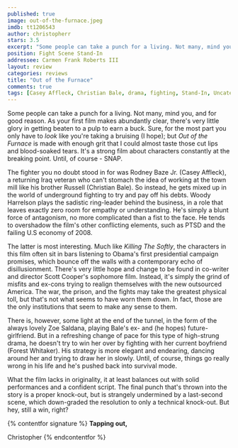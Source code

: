 ```yaml
---
published: true
image: out-of-the-furnace.jpeg
imdb: tt1206543
author: christopherr 
stars: 3.5
excerpt: "Some people can take a punch for a living. Not many, mind you, and for good reason."
position: Fight Scene Stand-In
addressee: Carmen Frank Roberts III
layout: review
categories: reviews
title: "Out of the Furnace"
comments: true
tags: [Casey Affleck, Christian Bale, drama, fighting, Stand-In, Uncategorized, war]
---
```

Some people can take a punch for a living. Not many, mind you, and for good reason. As your first film makes abundantly clear, there's very little glory in getting beaten to a pulp to earn a buck. Sure, for the most part you only have to _look_ like you're taking a bruising (I hope); but _Out of the Furnace_ is made with enough grit that I could almost taste those cut lips and blood-soaked tears. It's a strong film about characters constantly at the breaking point. Until, of course - SNAP.

The fighter you no doubt stood in for was Rodney Baze Jr. (Casey Affleck), a returning Iraq veteran who can't stomach the idea of working at the town mill like his brother Russell (Christian Bale). So instead, he gets mixed up in the world of underground fighting to try and pay off his debts. Woody Harrelson plays the sadistic ring-leader behind the business, in a role that leaves exactly zero room for empathy or understanding. He's simply a blunt force of antagonism, no more complicated than a fist to the face. He tends to overshadow the film's other conflicting elements, such as PTSD and the failing U.S economy of 2008.

The latter is most interesting. Much like _Killing The Softly_, the characters in this film often sit in bars listening to Obama's first presidential campaign promises, which bounce off the walls with a contemporary echo of disillusionment. There's very little hope and change to be found in co-writer and director Scott Cooper's sophomore film. Instead, it's simply the grind of misfits and ex-cons trying to realign themselves with the new outsourced America. The war, the prison, and the fights may take the greatest physical toll, but that's not what seems to have worn them down. In fact, those are the only institutions that seem to make any sense to them.

There is, however, some light at the end of the tunnel, in the form of the always lovely Zoe Saldana, playing Bale's ex- and (he hopes) future-girlfriend. But in a refreshing change of pace for this type of high-strung drama, he doesn't try to win her over by fighting with her current boyfriend (Forest Whitaker). His strategy is more elegant and endearing, dancing around her and trying to draw her in slowly. Until, of course, things go really wrong in his life and he's pushed back into survival mode.

What the film lacks in originality, it at least balances out with solid performances and a confident script. The final punch that's thrown into the story is a proper knock-out, but is strangely undermined by a last-second scene, which down-graded the resolution to only a technical knock-out. But hey, still a win, right?

{% contentfor signature %}
**Tapping out,**

Christopher
{% endcontentfor %}